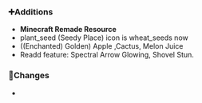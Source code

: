 ### ➕Additions

- **Minecraft Remade Resource**
- plant_seed (Seedy Place) icon is wheat_seeds now
- ((Enchanted) Golden) Apple ,Cactus, Melon Juice
- Readd feature: Spectral Arrow Glowing, Shovel Stun.

### 🔨Changes

- 